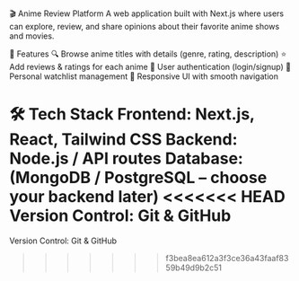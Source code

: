 🎬 Anime Review Platform
A web application built with Next.js where users can explore, review, and share opinions about their favorite anime shows and movies.

🚀 Features
🔍 Browse anime titles with details (genre, rating, description)
⭐ Add reviews & ratings for each anime
👤 User authentication (login/signup)
📝 Personal watchlist management
🔄 Responsive UI with smooth navigation

🛠️ Tech Stack
Frontend: Next.js, React, Tailwind CSS
Backend: Node.js / API routes
Database: (MongoDB / PostgreSQL – choose your backend later)
<<<<<<< HEAD
Version Control: Git & GitHub
=======
Version Control: Git & GitHub
>>>>>>> f3bea8ea612a3f3ce36a43faaf8359b49d9b2c51

